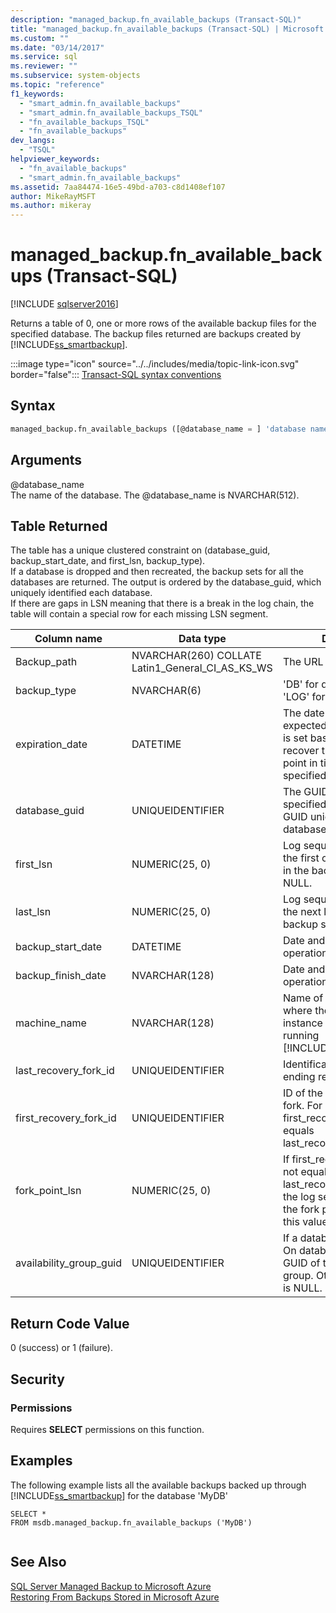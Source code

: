 ```yaml
---
description: "managed_backup.fn_available_backups (Transact-SQL)"
title: "managed_backup.fn_available_backups (Transact-SQL) | Microsoft Docs"
ms.custom: ""
ms.date: "03/14/2017"
ms.service: sql
ms.reviewer: ""
ms.subservice: system-objects
ms.topic: "reference"
f1_keywords: 
  - "smart_admin.fn_available_backups"
  - "smart_admin.fn_available_backups_TSQL"
  - "fn_available_backups_TSQL"
  - "fn_available_backups"
dev_langs: 
  - "TSQL"
helpviewer_keywords: 
  - "fn_available_backups"
  - "smart_admin.fn_available_backups"
ms.assetid: 7aa84474-16e5-49bd-a703-c8d1408ef107
author: MikeRayMSFT
ms.author: mikeray
---
```

# managed_backup.fn_available_backups (Transact-SQL)
[!INCLUDE [sqlserver2016](../../includes/applies-to-version/sqlserver2016.md)]

  Returns a table of 0, one or more rows of the available backup files for the specified database. The backup files returned are backups created by [!INCLUDE[ss_smartbackup](../../includes/ss-smartbackup-md.md)].  
  
 :::image type="icon" source="../../includes/media/topic-link-icon.svg" border="false"::: [Transact-SQL syntax conventions](../../t-sql/language-elements/transact-sql-syntax-conventions-transact-sql.md)  
  
## Syntax  
  
```sql  
managed_backup.fn_available_backups ([@database_name = ] 'database name')  
```  
  
##  <a name="Arguments"></a> Arguments  
 @database_name  
 The name of the database. The @database_name is NVARCHAR(512).  
  
## Table Returned  
 The table has a unique clustered constraint on (database_guid, backup_start_date, and first_lsn, backup_type).   
If a database is dropped and then recreated, the backup sets for all the databases are returned. The output is ordered by the database_guid, which uniquely identified each database.   
If there are gaps in LSN meaning that there is a break in the log chain, the table will contain a special row for each missing LSN segment.  
  
|Column name|Data type|Description|  
|-----------------|---------------|-----------------|  
|Backup_path|NVARCHAR(260) COLLATE Latin1_General_CI_AS_KS_WS|The URL of the backup file.|  
|backup_type|NVARCHAR(6)|'DB' for database backup 'LOG' for log backup|  
|expiration_date|DATETIME|The date on which this file is expected to be deleted. This is set based on the ability to recover the database to a point in time within the specified retention period.|  
|database_guid|UNIQUEIDENTIFIER|The GUID value for the specified database.  The GUID uniquely identifies a database.|  
|first_lsn|NUMERIC(25, 0)|Log sequence number of the first or oldest log record in the backup set. Can be NULL.|  
|last_lsn|NUMERIC(25, 0)|Log sequence number of the next log record after the backup set. Can be NULL.|  
|backup_start_date|DATETIME|Date and time the backup operation started.|  
|backup_finish_date|NVARCHAR(128)|Date and time the backup operation finished.|  
|machine_name|NVARCHAR(128)|Name of the computer where the SQL Server instance is installed and running [!INCLUDE[ss_smartbackup](../../includes/ss-smartbackup-md.md)].|  
|last_recovery_fork_id|UNIQUEIDENTIFIER|Identification number for the ending recovery fork.|  
|first_recovery_fork_id|UNIQUEIDENTIFIER|ID of the starting recovery fork. For data backups, first_recovery_fork_guid equals last_recovery_fork_guid.|  
|fork_point_lsn|NUMERIC(25, 0)|If first_recovery_fork_id is not equal to last_recovery_fork_id, this is the log sequence number of the fork point. Otherwise, this value is NULL.|  
|availability_group_guid|UNIQUEIDENTIFIER|If a database is an Always On database, this is the GUID of the availability group. Otherwise this value is NULL.|  
  
## Return Code Value  
 0 (success) or 1 (failure).  
  
## Security  
  
### Permissions  
 Requires **SELECT** permissions on this function.  
  
## Examples  
 The following example lists all the available backups backed up through [!INCLUDE[ss_smartbackup](../../includes/ss-smartbackup-md.md)] for the database 'MyDB'  
  
```  
SELECT *   
FROM msdb.managed_backup.fn_available_backups ('MyDB')  
  
```  
  
## See Also  
 [SQL Server Managed Backup to Microsoft Azure](../../relational-databases/backup-restore/sql-server-managed-backup-to-microsoft-azure.md)   
 [Restoring From Backups Stored in Microsoft Azure](../../relational-databases/backup-restore/restoring-from-backups-stored-in-microsoft-azure.md)  
  
  
